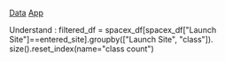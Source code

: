 
[Data](wget "https://cf-courses-data.s3.us.cloud-object-storage.appdomain.cloud/IBM-DS0321EN-SkillsNetwork/datasets/spacex_launch_dash.csv")
[App](wget "https://cf-courses-data.s3.us.cloud-object-storage.appdomain.cloud/IBM-DS0321EN-SkillsNetwork/labs/module_3/spacex_dash_app.py")

Understand :         filtered_df = spacex_df[spacex_df["Launch Site"]==entered_site].groupby(["Launch Site", "class"]).\
size().reset_index(name="class count")
